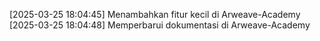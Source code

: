[2025-03-25 18:04:45] Menambahkan fitur kecil di Arweave-Academy
[2025-03-25 18:04:48] Memperbarui dokumentasi di Arweave-Academy
